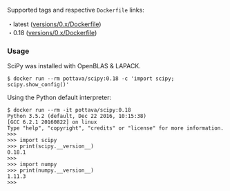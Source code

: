 Supported tags and respective `Dockerfile` links:

・latest ([versions/0.x/Dockerfile](https://github.com/pottava/docker-scipy/blob/master/versions/0.x/Dockerfile))  
・0.18 ([versions/0.x/Dockerfile](https://github.com/pottava/docker-scipy/blob/master/versions/0.x/Dockerfile))


### Usage

SciPy was installed with OpenBLAS & LAPACK.

```
$ docker run --rm pottava/scipy:0.18 -c 'import scipy; scipy.show_config()'
```

Using the Python default interpreter:

```
$ docker run --rm -it pottava/scipy:0.18
Python 3.5.2 (default, Dec 22 2016, 10:15:38)
[GCC 6.2.1 20160822] on linux
Type "help", "copyright", "credits" or "license" for more information.
>>>
>>> import scipy
>>> print(scipy.__version__)
0.18.1
>>>
>>> import numpy
>>> print(numpy.__version__)
1.11.3
>>>
```
